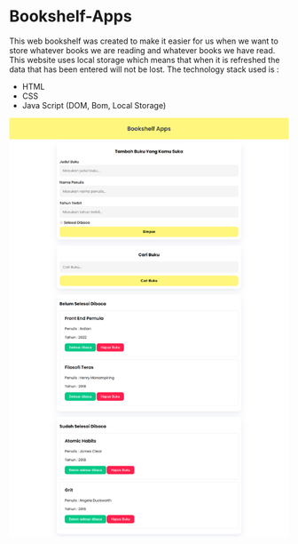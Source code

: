 # Bookshelf-Apps
This web bookshelf was created to make it easier for us when we want to store whatever books we are reading and whatever books we have read. This website uses local storage which means that when it is refreshed the data that has been entered will not be lost.
The technology stack used is :
- HTML
- CSS
- Java Script (DOM, Bom, Local Storage)
  
![Screen Shot](https://github.com/aditiaprabowo3/Bookshelf-Apps/blob/main/image/img.png)
